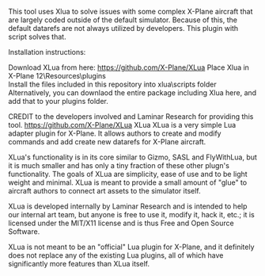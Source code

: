 This tool uses Xlua to solve issues with some complex X-Plane aircraft that are largely coded outside of the default simulator. Because of this, the default datarefs are not always utilized by developers. This plugin with script solves that.

Installation instructions:

Download XLua from here: https://github.com/X-Plane/XLua
Place Xlua in X-Plane 12\Resources\plugins\
Install the files included in this repository into xlua\scripts folder
Alternatively, you can downlaod the entire package including Xlua here, and add that to your plugins folder.

CREDIT to the developers involved and Laminar Research for providing this tool. https://github.com/X-Plane/XLua XLua XLua is a very simple Lua adapter plugin for X-Plane. It allows authors to create and modify commands and add create new datarefs for X-Plane aircraft.

XLua's functionality is in its core similar to Gizmo, SASL and FlyWithLua, but it is much smaller and has only a tiny fraction of these other plugn's functionality. The goals of XLua are simplicity, ease of use and to be light weight and minimal. XLua is meant to provide a small amount of "glue" to aircraft authors to connect art assets to the simulator itself.

XLua is developed internally by Laminar Research and is intended to help our internal art team, but anyone is free to use it, modify it, hack it, etc.; it is licensed under the MIT/X11 license and is thus Free and Open Source Software.

XLua is not meant to be an "official" Lua plugin for X-Plane, and it definitely does not replace any of the existing Lua plugins, all of which have significantly more features than XLua itself.
